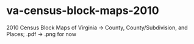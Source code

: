 va-census-block-maps-2010
=========================

2010 Census Block Maps of Virginia -> County, County/Subdivision, and Places; .pdf -> .png for now
